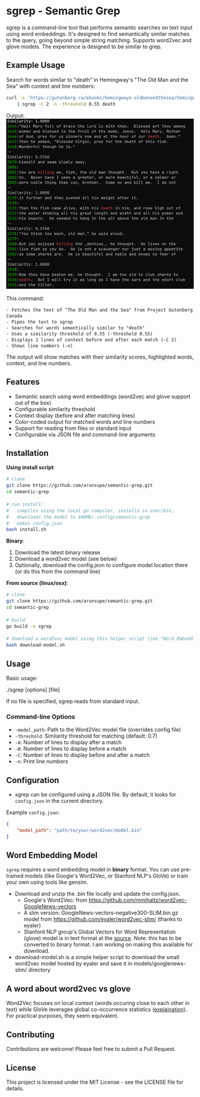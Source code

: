 # sgrep - Semantic Grep

sgrep is a command-line tool that performs semantic searches on text input using word embeddings. It's designed to find semantically similar matches to the query, going beyond simple string matching. Supports word2vec and glove models. The experience is designed to be similar to grep. 

## Example Usage

Search for words similar to "death" in Hemingway's "The Old Man and the Sea" with context and line numbers:

```bash
curl -s 'https://gutenberg.ca/ebooks/hemingwaye-oldmanandthesea/hemingwaye-oldmanandthesea-00-t.txt' \
    | sgrep -C 2 -n -threshold 0.55 death
```

Output:
![alt text](demo/image.png)

This command:

    - Fetches the text of "The Old Man and the Sea" from Project Gutenberg Canada
    - Pipes the text to sgrep
    - Searches for words semantically similar to "death"
    - Uses a similarity threshold of 0.55 (-threshold 0.55)
    - Displays 2 lines of context before and after each match (-C 2)
    - Shows line numbers (-n)

The output will show matches with their similarity scores, highlighted words, context, and line numbers.

## Features

- Semantic search using word embeddings (word2vec and glove support out of the box)
- Configurable similarity threshold
- Context display (before and after matching lines)
- Color-coded output for matched words and line numbers
- Support for reading from files or standard input
- Configurable via JSON file and command-line arguments

## Installation

**Using install script**:

```bash
# clone
git clone https://github.com/arunsupe/semantic-grep.git
cd semantic-grep

# run install:
#   compiles using the local go compiler, installs in user/bin, 
#   downloads the model to $HOME/.config/semantic-grep
#   makes config.json
bash install.sh
``` 
**Binary**:

1. Download the latest binary release
2. Download a word2vec model (see below)
3. Optionally, download the config.json to configure model location there (or do this from the command line)

**From source (linux/osx)**:

```bash
# clone
git clone https://github.com/arunsupe/semantic-grep.git
cd semantic-grep

# build
go build -o sgrep

# download a word2vec model using this helper script (see "Word Embedding Model" below)
bash download-model.sh
```

## Usage

Basic usage:

./sgrep [options] <query> [file]

If no file is specified, sgrep reads from standard input.

### Command-line Options

- `-model_path`: Path to the Word2Vec model file (overrides config file)
- `-threshold`: Similarity threshold for matching (default: 0.7)
- `-A`: Number of lines to display after a match
- `-B`: Number of lines to display before a match
- `-C`: Number of lines to display before and after a match
- `-n`: Print line numbers

## Configuration

- sgrep can be configured using a JSON file. By default, it looks for `config.json` in the current directory.

Example `config.json`:

```json
{
    "model_path": "path/to/your/word2vec/model.bin"
}
```

## Word Embedding Model
`sgrep` requires a word embedding model in __binary__ format. You can use pre-trained models (like Google's Word2Vec, or Stanford NLP's GloVe) or train your own using tools like gensim. 
- Download and unzip the .bin file locally and update the config.json.
    - Google's Word2Vec: from https://github.com/mmihaltz/word2vec-GoogleNews-vectors
    - A slim version: GoogleNews-vectors-negative300-SLIM.bin.gz model from https://github.com/eyaler/word2vec-slim/ (thanks to eyaler)
    - Stanford NLP group's Global Vectors for Word Representation (glove) model is in text format at the [source](https://nlp.stanford.edu/projects/glove/). Note: this has to be converted to binary format. I am working on making this available for download. 
- download-model.sh is a simple helper script to download the small word2vec model hosted by eyaler and save it in models/googlenews-slim/ directory


## A word about word2vec vs glove
Word2Vec focuses on local context (words occuring close to each other in text) while GloVe leverages global co-occurrence statistics ([explaination](https://machinelearninginterview.com/topics/natural-language-processing/what-is-the-difference-between-word2vec-and-glove/)). For practical purposes, they seem equivalent.


## Contributing
Contributions are welcome! Please feel free to submit a Pull Request.

## License
This project is licensed under the MIT License - see the LICENSE file for details.